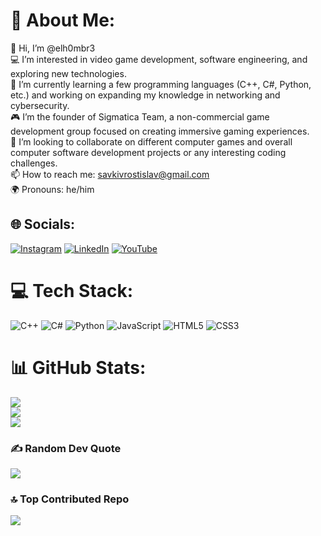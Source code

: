 # 💫 About Me:
👋 Hi, I’m @elh0mbr3<br>💻 I’m interested in video game development, software engineering, and exploring new technologies.<br>🚀 I’m currently learning a few programming languages (C++, C#, Python, etc.) and working on expanding my knowledge in networking and cybersecurity.<br>🎮 I’m the founder of Sigmatica Team, a non-commercial game development group focused on creating immersive gaming experiences.<br>🤝 I’m looking to collaborate on different computer games and overall computer software development projects or any interesting coding challenges.<br>📫 How to reach me: savkivrostislav@gmail.com<br>🌍 Pronouns: he/him


## 🌐 Socials:
[![Instagram](https://img.shields.io/badge/Instagram-%23E4405F.svg?logo=Instagram&logoColor=white)](https://instagram.com/elh0mbr3) [![LinkedIn](https://img.shields.io/badge/LinkedIn-%230077B5.svg?logo=linkedin&logoColor=white)](https://www.linkedin.com/in/rostyslav-savkiv-974a39303/) [![YouTube](https://img.shields.io/badge/YouTube-%23FF0000.svg?logo=YouTube&logoColor=white)](https://youtube.com/@@elhombre1s) 

# 💻 Tech Stack:
![C++](https://img.shields.io/badge/c++-%2300599C.svg?style=for-the-badge&logo=c%2B%2B&logoColor=white) ![C#](https://img.shields.io/badge/c%23-%23239120.svg?style=for-the-badge&logo=csharp&logoColor=white) ![Python](https://img.shields.io/badge/python-3670A0?style=for-the-badge&logo=python&logoColor=ffdd54) ![JavaScript](https://img.shields.io/badge/javascript-%23323330.svg?style=for-the-badge&logo=javascript&logoColor=%23F7DF1E) ![HTML5](https://img.shields.io/badge/html5-%23E34F26.svg?style=for-the-badge&logo=html5&logoColor=white) ![CSS3](https://img.shields.io/badge/css3-%231572B6.svg?style=for-the-badge&logo=css3&logoColor=white)
# 📊 GitHub Stats:
![](https://github-readme-stats.vercel.app/api?username=elh0mbr3&theme=radical&hide_border=false&include_all_commits=true&count_private=true)<br/>
![](https://github-readme-streak-stats.herokuapp.com/?user=elh0mbr3&theme=radical&hide_border=false)<br/>
![](https://github-readme-stats.vercel.app/api/top-langs/?username=elh0mbr3&theme=radical&hide_border=false&include_all_commits=true&count_private=true&layout=compact)

### ✍️ Random Dev Quote
![](https://quotes-github-readme.vercel.app/api?type=vetical&theme=radical)

### 🔝 Top Contributed Repo
![](https://github-contributor-stats.vercel.app/api?username=elh0mbr3&limit=5&theme=radical&combine_all_yearly_contributions=true)

<!-- Proudly created with GPRM ( https://gprm.itsvg.in ) -->
